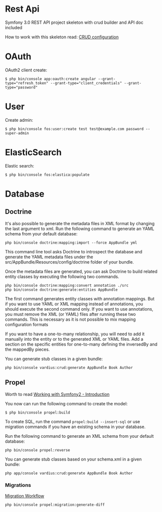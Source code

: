 Rest Api
======

Symfony 3.0 REST API project skeleton with crud builder and API doc included

How to work with this skeleton read: [CRUD configuration](https://github.com/Vardius/crud-bundle/blob/master/Resources/doc/configuration.md)

# OAuth
OAuth2 client create:
```
$ php bin/console app:oauth:create angular --grant-type="refresh_token" --grant-type="client_credentials" --grant-type="password"
```
# User
Create admin:
```
$ php bin/console fos:user:create test test@example.com password --super-admin
```
# ElasticSearch
Elastic search:
```
$ php bin/console fos:elastica:populate
```
# Database
## Doctrine
It's also possible to generate the metadata files in XML format by changing the last argument to xml.
Run the following command to generate an YAML schema from your default database:
```
php bin/console doctrine:mapping:import --force AppBundle yml
```
This command line tool asks Doctrine to introspect the database and generate the YAML metadata files under the src/AppBundle/Resources/config/doctrine folder of your bundle. 

Once the metadata files are generated, you can ask Doctrine to build related entity classes by executing the following two commands.
```
php bin/console doctrine:mapping:convert annotation ./src
php bin/console doctrine:generate:entities AppBundle
```
The first command generates entity classes with annotation mappings. But if you want to use YAML or XML mapping instead of annotations, you should execute the second command only.
If you want to use annotations, you must remove the XML (or YAML) files after running these two commands. This is necessary as it is not possible to mix mapping configuration formats

If you want to have a one-to-many relationship, you will need to add it manually into the entity or to the generated XML or YAML files. Add a section on the specific entities for one-to-many defining the inversedBy and the mappedBy pieces.

You can generate stub classes in a given bundle:
```
php bin/console vardius:crud:generate AppBundle Book Author
```

## Propel
Worth to read [Working with Symfony2 - Introduction](http://propelorm.org/Propel/cookbook/symfony2/working-with-symfony2.html)

You now can run the following command to create the model:
```
$ php bin/console propel:build
```
To create SQL, run the command `propel:build --insert-sql` or use migration commands if you have an existing schema in your database.

Run the following command to generate an XML schema from your default database:
```
php bin/console propel:reverse
```
You can generate stub classes based on your schema.xml in a given bundle:
```
php app/console vardius:crud:generate AppBundle Book Author
```
### Migrations
[Migration Workflow](http://propelorm.org/Propel/documentation/10-migrations.html)
```
php bin/console propel:migration:generate-diff
```
